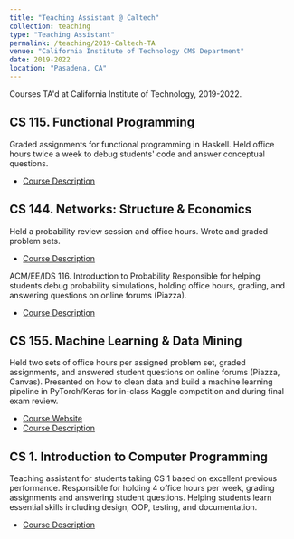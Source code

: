 ```yaml
---
title: "Teaching Assistant @ Caltech"
collection: teaching
type: "Teaching Assistant"
permalink: /teaching/2019-Caltech-TA
venue: "California Institute of Technology CMS Department"
date: 2019-2022
location: "Pasadena, CA"
---
```


Courses TA'd at California Institute of Technology, 2019-2022.

CS 115. Functional Programming
---
Graded assignments for functional programming in Haskell. Held office hours twice a week to debug students' code and answer conceptual questions.

* [Course Description](https://www.cms.caltech.edu/academics/courses/cs-115)

CS 144. Networks: Structure & Economics
---
Held a probability review session and office hours. Wrote and graded problem sets.

* [Course Description](https://www.cms.caltech.edu/academics/courses/cmscseeids-144)

ACM/EE/IDS 116. Introduction to Probability
Responsible for helping students debug probability simulations, holding office hours, grading, and answering questions on online forums (Piazza).

* [Course Description](https://www.cms.caltech.edu/academics/courses/acmeeids-116)

CS 155. Machine Learning & Data Mining
---
Held two sets of office hours per assigned problem set, graded assignments, and answered student questions on online forums (Piazza, Canvas). Presented on how to clean data and build a machine learning pipeline in PyTorch/Keras for in-class Kaggle competition and during final exam review.

* [Course Website](http://www.yisongyue.com/courses/cs155/2020_winter/)
* [Course Description](https://www.cms.caltech.edu/academics/courses/cmscscnsee-155)

CS 1. Introduction to Computer Programming
---
Teaching assistant for students taking CS 1 based on excellent previous performance. Responsible for holding 4 office hours per week, grading assignments and answering student questions.
Helping students learn essential skills including design, OOP, testing, and documentation.

* [Course Description](https://www.cms.caltech.edu/academics/courses/cs-1)
